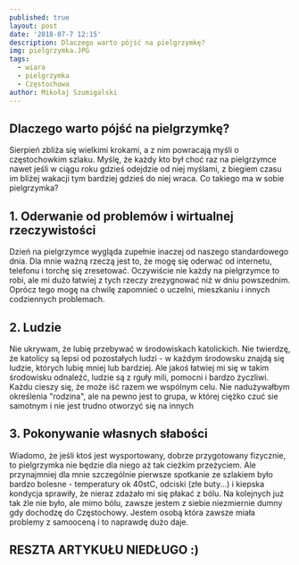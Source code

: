 ```yaml
---
published: true
layout: post
date: '2018-07-7 12:15'
description: Dlaczego warto pójść na pielgrzymkę?
img: pielgrzymka.JPG
tags:
  - wiara
  - pielgrzymka
  - Częstochowa
author: Mikołaj Szumigalski
---
```

## Dlaczego warto pójść na pielgrzymkę?

Sierpień zbliża się wielkimi krokami, a z nim powracają myśli o częstochowkim szlaku. Myślę, że każdy kto był choć raz na pielgrzymce nawet jeśli w ciągu roku gdzieś odejdzie od niej myślami, z biegiem czasu im bliżej wakacji tym bardziej gdzieś do niej wraca. Co takiego ma w sobie pielgrzymka?

## 1. Oderwanie od problemów i wirtualnej rzeczywistości

Dzień na pielgrzymce wygląda zupełnie inaczej od naszego standardowego dnia. Dla mnie ważną rzeczą jest to, że mogę się oderwać od internetu, telefonu i torchę się zresetować. Oczywiście nie każdy na pielgrzymce to robi, ale mi dużo łatwiej z tych rzeczy zrezygnować niż w dniu powszednim. Oprócz tego mogę na chwilę zapomnieć o uczelni, mieszkaniu i innych codziennych problemach. 

## 2. Ludzie

Nie ukrywam, że lubię przebywać w środowiskach katolickich. Nie twierdzę, że katolicy są lepsi od pozostałych ludzi - w każdym środowsku znajdą się ludzie, których lubię mniej lub bardziej. Ale jakoś łatwiej mi się w takim środowisku odnaleźć, ludzie są z rguły mili, pomocni i bardzo życzliwi. Każdu cieszy się, że może iść razem we wspólnym celu. Nie nadużywałbym określenia "rodzina", ale na pewno jest to grupa, w której ciężko czuć sie samotnym i nie jest trudno otworzyć się na innych

## 3. Pokonywanie własnych słabości

Wiadomo, że jeśli ktoś jest wysportowany, dobrze przygotowany fizycznie, to pielgrzymka nie będzie dla niego aż tak cieżkim przeżyciem. Ale przynajmniej dla mnie szczególnie pierwsze spotkanie ze szlakiem było bardzo bolesne - temperatury ok 40stC, odciski (złe buty...) i kiepska kondycja sprawiły, że nieraz zdażało mi się płakać z bólu. Na kolejnych już tak źle nie było, ale mimo bólu, zawsze jestem z siebie niezmiernie dumny gdy dochodzę do Częstochowy. Jestem osobą która zawsze miała problemy z samooceną i to naprawdę dużo daje.  

## RESZTA ARTYKUŁU NIEDŁUGO :)
